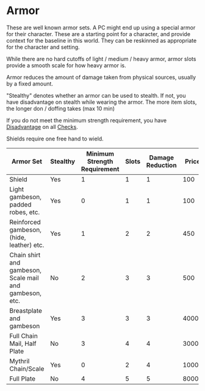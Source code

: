 # Armor

These are well known armor sets. A PC might end up using a special armor for their character. These are a starting point for a character, and provide context for the baseline in this world. They can be reskinned as appropriate for the character and setting.

While there are no hard cutoffs of light / medium / heavy armor, armor slots provide a smooth scale for how heavy armor is.

Armor reduces the amount of damage taken from physical sources, usually by a fixed amount.

"Stealthy" denotes whether an armor can be used to stealth. If not, you have disadvantage on stealth while wearing the armor. The more item slots, the longer don / doffing takes (max 10 min)

If you do not meet the minimum strength requirement, you have [Disadvantage](../../Dice%20Rolls/Disadvantage.md) on all [Checks](../../Game%20Structure/Check.md).

Shields require one free hand to wield.

| Armor Set                                               | Stealthy | Minimum Strength Requirement | Slots | Damage Reduction | Price |
| ------------------------------------------------------- | -------- | ---------------------------- | ----- | ---------------- | ----- |
| Shield                                                  | Yes      | 1                            | 1     | 1                | 100   |
| Light gambeson, padded robes, etc.                      | Yes      | 0                            | 1     | 1                | 100   |
| Reinforced gambeson, (hide, leather) etc.               | Yes      | 1                            | 2     | 2                | 450   |
| Chain shirt and gambeson, Scale mail and gambeson, etc. | No       | 2                            | 3     | 3                | 500   |
| Breastplate and gambeson                                | Yes      | 3                            | 3     | 3                | 4000  |
| Full Chain Mail, Half Plate                             | No       | 3                            | 4     | 4                | 3000  |
| Mythril Chain/Scale                                     | Yes      | 0                            | 2     | 4                | 10000 |
| Full Plate                                              | No       | 4                            | 5     | 5                | 8000  |

